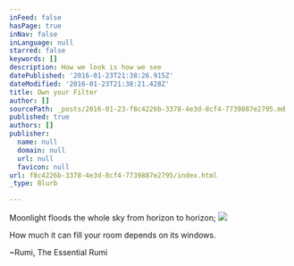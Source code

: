 ```yaml
---
inFeed: false
hasPage: true
inNav: false
inLanguage: null
starred: false
keywords: []
description: How we look is how we see
datePublished: '2016-01-23T21:38:26.915Z'
dateModified: '2016-01-23T21:38:21.428Z'
title: Own your Filter
author: []
sourcePath: _posts/2016-01-23-f8c4226b-3378-4e3d-8cf4-7739887e2795.md
published: true
authors: []
publisher:
  name: null
  domain: null
  url: null
  favicon: null
url: f8c4226b-3378-4e3d-8cf4-7739887e2795/index.html
_type: Blurb

---
```

Moonlight floods the whole sky from horizon to horizon;
![](https://the-grid-user-content.s3-us-west-2.amazonaws.com/d99c0605-4f13-4707-a281-e84502b8f370.jpg)

How much it can fill your room depends on its windows.

~Rumi, The Essential Rumi